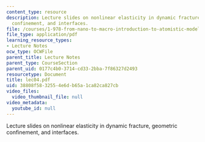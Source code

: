 ```yaml
---
content_type: resource
description: Lecture slides on nonlinear elasticity in dynamic fracture, geometric
  confinement, and interfaces.
file: /courses/1-978-from-nano-to-macro-introduction-to-atomistic-modeling-techniques-january-iap-2007/38808f5832554e6db65a1ca82ca827cb_lec04.pdf
file_type: application/pdf
learning_resource_types:
- Lecture Notes
ocw_type: OCWFile
parent_title: Lecture Notes
parent_type: CourseSection
parent_uid: 0177c4b0-3714-cd33-2bba-7f86327d2493
resourcetype: Document
title: lec04.pdf
uid: 38808f58-3255-4e6d-b65a-1ca82ca827cb
video_files:
  video_thumbnail_file: null
video_metadata:
  youtube_id: null
---
```

Lecture slides on nonlinear elasticity in dynamic fracture, geometric confinement, and interfaces.
